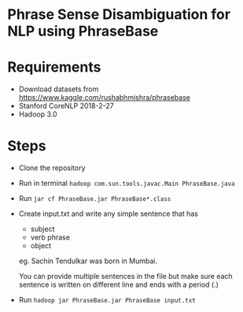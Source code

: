 # Phrase Sense Disambiguation for NLP using PhraseBase

# Requirements
- Download datasets from https://www.kaggle.com/rushabhmishra/phrasebase
- Stanford CoreNLP 2018-2-27
- Hadoop 3.0

# Steps
- Clone the repository
- Run in terminal
  ``` hadoop com.sun.tools.javac.Main PhraseBase.java ```
- Run
  ``` jar cf PhraseBase.jar PhraseBase*.class ```
- Create input.txt and write any simple sentence that has
  - subject
  - verb phrase 
  - object
 
   eg. Sachin Tendulkar was born in Mumbai.

   You can provide multiple sentences in the file but make sure each sentence is written on different line 
   and ends with a period (.)
- Run
  ``` hadoop jar PhraseBase.jar PhraseBase input.txt ```
